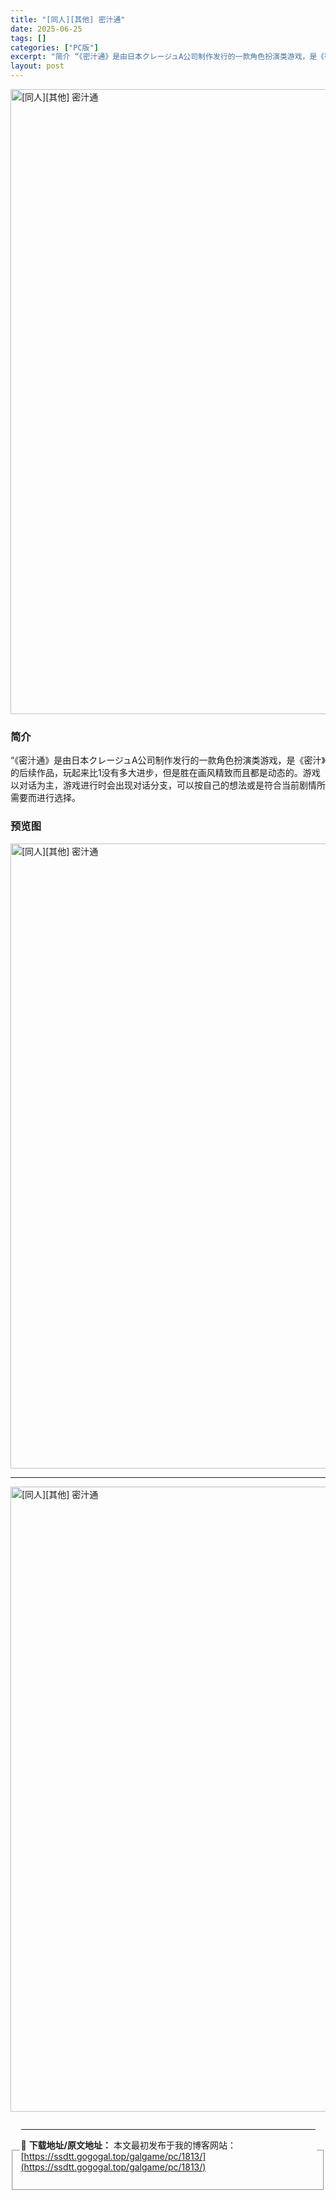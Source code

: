 ```yaml
---
title: "[同人][其他] 密汁通"
date: 2025-06-25
tags: []
categories: ["PC版"]
excerpt: "简介 “《密汁通》是由日本クレージュA公司制作发行的一款角色扮演类游戏，是《密汁》的后续作品，玩起来比1没有多大进步，但是胜在画风精致而且都是动态的。游戏以对话为主，游戏进行时会出现对话分支，可以按自己的想法或是符合当前剧情所需要而进行选择。 预览图 资源下载点进按钮进入下载页面查看下载地址 资源免&hellip;"
layout: post
---
```



<p><img decoding="async"   src="https://ssdtt.gogogal.top/wp-content/uploads/2025/06/9e159-00.webp" loading="lazy" alt="[同人][其他] 密汁通" style="display: block; margin-left: auto; margin-right: auto; width: 1000px;" /></p>
<div>
<h3>简介</h3>
</p></div>
<p>“《密汁通》是由日本クレージュA公司制作发行的一款角色扮演类游戏，是《密汁》的后续作品，玩起来比1没有多大进步，但是胜在画风精致而且都是动态的。游戏以对话为主，游戏进行时会出现对话分支，可以按自己的想法或是符合当前剧情所需要而进行选择。</p>
<h3>预览图</h3>
<p><img decoding="async"   src="https://ssdtt.gogogal.top/wp-content/uploads/2025/06/d4362-01.webp" loading="lazy" alt="[同人][其他] 密汁通" style="display: block; margin-left: auto; margin-right: auto; width: 1000px;" /></p>
<hr />
<p><img decoding="async"   src="https://ssdtt.gogogal.top/wp-content/uploads/2025/06/e828f-02.webp" loading="lazy" alt="[同人][其他] 密汁通" style="display: block; margin-left: auto; margin-right: auto; width: 1000px;" /></p>
<div></div>
<fieldset>
<legend>


---
📖 **下载地址/原文地址：** 本文最初发布于我的博客网站：[https://ssdtt.gogogal.top/galgame/pc/1813/](https://ssdtt.gogogal.top/galgame/pc/1813/)
